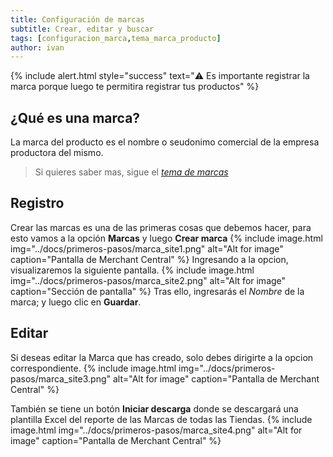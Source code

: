 ```yaml
---
title: Configuración de marcas
subtitle: Crear, editar y buscar
tags: [configuracion_marca,tema_marca_producto]
author: ivan
---
```

{% include alert.html style="success" text="⚠️ Es importante registrar la marca porque luego te permitira registrar tus productos" %}

## ¿Qué es una marca?
La marca del producto es el nombre o seudonimo comercial de la empresa productora del mismo.
> Si quieres saber mas, sigue el *[tema de marcas](https://jztechpe.github.io/docshelp/docs/temas/catalogo/marca/)*

## Registro
Crear las marcas es una de las primeras cosas que debemos hacer, para esto vamos a la opción **Marcas** y luego **Crear marca**
{% include image.html img="../docs/primeros-pasos/marca_site1.png" alt="Alt for image" caption="Pantalla de Merchant Central" %}
Ingresando a la opcion, visualizaremos la siguiente pantalla.
{% include image.html img="../docs/primeros-pasos/marca_site2.png" alt="Alt for image" caption="Sección de pantalla" %}
Tras ello, ingresarás el *Nombre* de la marca; y luego clic en **Guardar**.

## Editar
Si deseas editar la Marca que has creado, solo debes dirigirte a la opcion correspondiente.
{% include image.html img="../docs/primeros-pasos/marca_site3.png" alt="Alt for image" caption="Pantalla de Merchant Central" %}

También se tiene un botón **Iniciar descarga** donde se descargará una plantilla Excel del reporte de las Marcas de todas las Tiendas.
{% include image.html img="../docs/primeros-pasos/marca_site4.png" alt="Alt for image" caption="Pantalla de Merchant Central" %}

